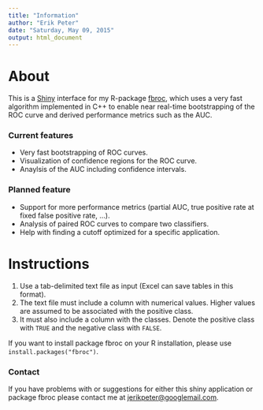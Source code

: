 ```yaml
---
title: "Information"
author: "Erik Peter"
date: "Saturday, May 09, 2015"
output: html_document
---
```


# About

This is a [Shiny](http://shiny.rstudio.com/) interface for my R-package 
[fbroc](http://cran.r-project.org/web/packages/fbroc/index.html), which uses a very fast algorithm implemented 
in C++ to enable near real-time bootstrapping of the ROC curve and derived performance metrics such as the AUC.

### Current features

* Very fast bootstrapping of ROC curves.
* Visualization of confidence regions for the ROC curve.
* Anaylsis of the AUC including confidence intervals. 

### Planned feature

* Support for more performance metrics (partial AUC, true positive rate at fixed false positive rate, ...).
* Analysis of paired ROC curves to compare two classifiers.
* Help with finding a cutoff optimized for a specific application.

# Instructions

1. Use a tab-delimited text file as input (Excel can save tables in this format).
1. The text file must include a column with numerical values. Higher values are assumed to be associated
with the positive class.
1. It must also include a column with the classes. Denote the positive class with `TRUE` and
the negative class with `FALSE`.

If you want to install package fbroc on your R installation, please use 
`install.packages("fbroc")`.

### Contact

If you have problems with or suggestions for either this shiny application or package fbroc please
contact me at <jerikpeter@googlemail.com>.
